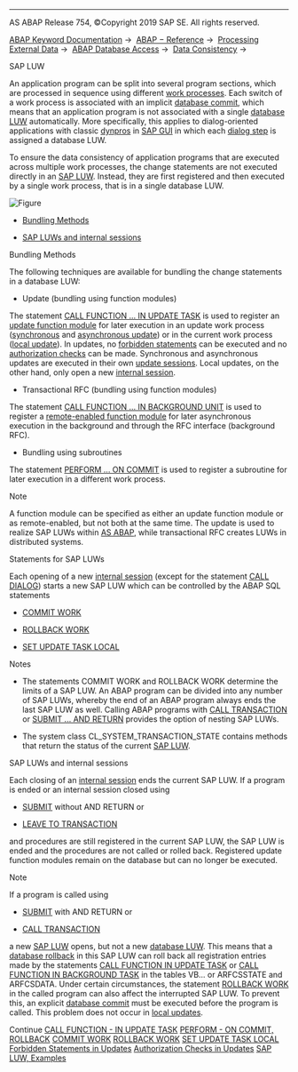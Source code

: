   

* * *

AS ABAP Release 754, ©Copyright 2019 SAP SE. All rights reserved.

[ABAP Keyword Documentation](javascript:call_link\('abenabap.htm'\)) →  [ABAP − Reference](javascript:call_link\('abenabap_reference.htm'\)) →  [Processing External Data](javascript:call_link\('abenabap_language_external_data.htm'\)) →  [ABAP Database Access](javascript:call_link\('abenabap_sql.htm'\)) →  [Data Consistency](javascript:call_link\('abentransaction.htm'\)) → 

SAP LUW

An application program can be split into several program sections, which are processed in sequence using different [work processes](javascript:call_link\('abenwork_process_glosry.htm'\) "Glossary Entry"). Each switch of a work process is associated with an implicit [database commit](javascript:call_link\('abendatabase_commit_glosry.htm'\) "Glossary Entry"), which means that an application program is not associated with a single [database LUW](javascript:call_link\('abendatabase_luw_glosry.htm'\) "Glossary Entry") automatically. More specifically, this applies to dialog-oriented applications with classic [dynpros](javascript:call_link\('abendynpro_glosry.htm'\) "Glossary Entry") in [SAP GUI](javascript:call_link\('abensap_gui_glosry.htm'\) "Glossary Entry") in which each [dialog step](javascript:call_link\('abendialog_step_glosry.htm'\) "Glossary Entry") is assigned a database LUW.

To ensure the data consistency of application programs that are executed across multiple work processes, the change statements are not executed directly in an [SAP LUW](javascript:call_link\('abensap_luw_glosry.htm'\) "Glossary Entry"). Instead, they are first registered and then executed by a single work process, that is in a single database LUW.

![Figure](abdoc_sap_luw.gif)

-   [Bundling Methods](#abensap-luw-1--------statements-for-sap-luws---@ITOC@@ABENSAP_LUW_2)

-   [SAP LUWs and internal sessions](#@@ITOC@@ABENSAP_LUW_3)

Bundling Methods

The following techniques are available for bundling the change statements in a database LUW:

-   Update (bundling using function modules)

The statement [CALL FUNCTION ... IN UPDATE TASK](javascript:call_link\('abapcall_function_update.htm'\)) is used to register an [update function module](javascript:call_link\('abenupdate_function_module_glosry.htm'\) "Glossary Entry") for later execution in an update work process ([synchronous](javascript:call_link\('abensynchronous_update_glosry.htm'\) "Glossary Entry") and [asynchronous update](javascript:call_link\('abenasynchronous_update_glosry.htm'\) "Glossary Entry")) or in the current work process ([local update](javascript:call_link\('abenlocal_update_glosry.htm'\) "Glossary Entry")). In updates, no [forbidden statements](javascript:call_link\('abendb_commit_during_update.htm'\)) can be executed and no [authorization checks](javascript:call_link\('abenauthority_during_update.htm'\)) can be made. Synchronous and asynchronous updates are executed in their own [update sessions](javascript:call_link\('abenupdate_session_glosry.htm'\) "Glossary Entry"). Local updates, on the other hand, only open a new [internal session](javascript:call_link\('abeninternal_session_glosry.htm'\) "Glossary Entry").

-   Transactional RFC (bundling using function modules)

The statement [CALL FUNCTION ... IN BACKGROUND UNIT](javascript:call_link\('abapcall_function_background_unit.htm'\)) is used to register a [remote-enabled function module](javascript:call_link\('abenremote_enabled_fm_glosry.htm'\) "Glossary Entry") for later asynchronous execution in the background and through the RFC interface (background RFC).

-   Bundling using subroutines

The statement [PERFORM ... ON COMMIT](javascript:call_link\('abapperform_subr.htm'\)) is used to register a subroutine for later execution in a different work process.

Note

A function module can be specified as either an update function module or as remote-enabled, but not both at the same time. The update is used to realize SAP LUWs within [AS ABAP](javascript:call_link\('abensap_nw_abap_glosry.htm'\) "Glossary Entry"), while transactional RFC creates LUWs in distributed systems.

Statements for SAP LUWs

Each opening of a new [internal session](javascript:call_link\('abeninternal_session_glosry.htm'\) "Glossary Entry") (except for the statement [CALL DIALOG](javascript:call_link\('abapcall_dialog.htm'\))) starts a new SAP LUW which can be controlled by the ABAP SQL statements

-   [COMMIT WORK](javascript:call_link\('abapcommit.htm'\))

-   [ROLLBACK WORK](javascript:call_link\('abaprollback.htm'\))

-   [SET UPDATE TASK LOCAL](javascript:call_link\('abapset_update_task_local.htm'\))

Notes

-   The statements COMMIT WORK and ROLLBACK WORK determine the limits of a SAP LUW. An ABAP program can be divided into any number of SAP LUWs, whereby the end of an ABAP program always ends the last SAP LUW as well. Calling ABAP programs with [CALL TRANSACTION](javascript:call_link\('abapcall_transaction.htm'\)) or [SUBMIT ... AND RETURN](javascript:call_link\('abapsubmit.htm'\)) provides the option of nesting SAP LUWs.

-   The system class CL\_SYSTEM\_TRANSACTION\_STATE contains methods that return the status of the current [SAP LUW](javascript:call_link\('abensap_luw_glosry.htm'\) "Glossary Entry").

SAP LUWs and internal sessions

Each closing of an [internal session](javascript:call_link\('abeninternal_session_glosry.htm'\) "Glossary Entry") ends the current SAP LUW. If a program is ended or an internal session closed using

-   [SUBMIT](javascript:call_link\('abapsubmit.htm'\)) without AND RETURN or

-   [LEAVE TO TRANSACTION](javascript:call_link\('abapleave_to_transaction.htm'\))

and procedures are still registered in the current SAP LUW, the SAP LUW is ended and the procedures are not called or rolled back. Registered update function modules remain on the database but can no longer be executed.

Note

If a program is called using

-   [SUBMIT](javascript:call_link\('abapsubmit.htm'\)) with AND RETURN or

-   [CALL TRANSACTION](javascript:call_link\('abapcall_transaction.htm'\))

a new [SAP LUW](javascript:call_link\('abensap_luw_glosry.htm'\) "Glossary Entry") opens, but not a new [database LUW](javascript:call_link\('abendatabase_luw_glosry.htm'\) "Glossary Entry"). This means that a [database rollback](javascript:call_link\('abendatabase_rollback_glosry.htm'\) "Glossary Entry") in this SAP LUW can roll back all registration entries made by the statements [CALL FUNCTION IN UPDATE TASK](javascript:call_link\('abapcall_function_update.htm'\)) or [CALL FUNCTION IN BACKGROUND TASK](javascript:call_link\('abapcall_function_background_task.htm'\)) in the tables VB... or ARFCSSTATE and ARFCSDATA. Under certain circumstances, the statement [ROLLBACK WORK](javascript:call_link\('abaprollback.htm'\)) in the called program can also affect the interrupted SAP LUW. To prevent this, an explicit [database commit](javascript:call_link\('abendatabase_commit_glosry.htm'\) "Glossary Entry") must be executed before the program is called. This problem does not occur in [local updates](javascript:call_link\('abenlocal_update_glosry.htm'\) "Glossary Entry").

Continue
[CALL FUNCTION - IN UPDATE TASK](javascript:call_link\('abapcall_function_update.htm'\))
[PERFORM - ON COMMIT, ROLLBACK](javascript:call_link\('abapperform_subr.htm'\))
[COMMIT WORK](javascript:call_link\('abapcommit.htm'\))
[ROLLBACK WORK](javascript:call_link\('abaprollback.htm'\))
[SET UPDATE TASK LOCAL](javascript:call_link\('abapset_update_task_local.htm'\))
[Forbidden Statements in Updates](javascript:call_link\('abendb_commit_during_update.htm'\))
[Authorization Checks in Updates](javascript:call_link\('abenauthority_during_update.htm'\))
[SAP LUW, Examples](javascript:call_link\('abensap_luw_abexas.htm'\))
